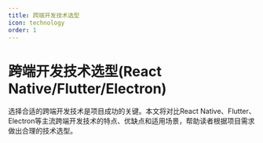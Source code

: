 ```yaml
---
title: 跨端开发技术选型
icon: technology
order: 1
---
```


# 跨端开发技术选型(React Native/Flutter/Electron)

选择合适的跨端开发技术是项目成功的关键。本文将对比React Native、Flutter、Electron等主流跨端开发技术的特点、优缺点和适用场景，帮助读者根据项目需求做出合理的技术选型。

